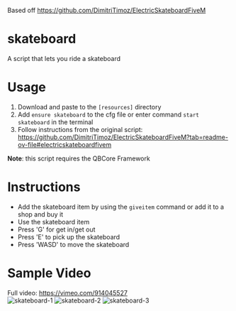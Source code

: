 Based off https://github.com/DimitriTimoz/ElectricSkateboardFiveM

# skateboard
A script that lets you ride a skateboard

# Usage
1. Download and paste to the `[resources]` directory
2. Add `ensure skateboard` to the cfg file or enter command `start skateboard` in the terminal
3. Follow instructions from the original script: https://github.com/DimitriTimoz/ElectricSkateboardFiveM?tab=readme-ov-file#electricskateboardfivem

**Note**: this script requires the QBCore Framework

# Instructions
- Add the skateboard item by using the `giveitem` command or add it to a shop and buy it
- Use the skateboard item
- Press 'G' for get in/get out
- Press 'E' to pick up the skateboard
- Press 'WASD' to move the skateboard

# Sample Video
Full video: https://vimeo.com/914045527
<br />
![skateboard-1](https://github.com/YohananL/skateboard/assets/156287601/2b51bf37-abb7-415c-8d27-d5c554377f80)
![skateboard-2](https://github.com/YohananL/skateboard/assets/156287601/c1fad9e7-580d-4bc3-bed6-a894ff5e1a50)
![skateboard-3](https://github.com/YohananL/skateboard/assets/156287601/b035e8e0-62af-4c94-b421-0ba673ea824b)
